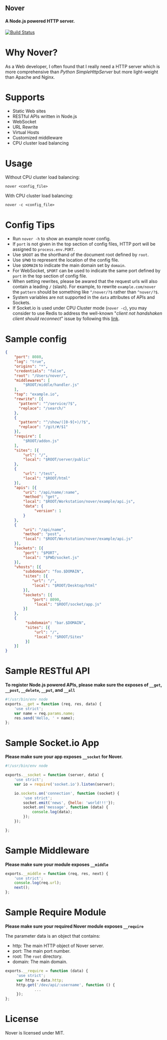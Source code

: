 ## Nover

#### A Node.js powered HTTP server.

[![Build Status](https://travis-ci.org/hufyhang/nover.png?branch=master)](https://travis-ci.org/hufyhang/nover)

Why Nover?
==========

As a Web developer, I often found that I really need a HTTP server which is more comprehensive than *Python SimpleHttpServer* but more light-weight than Apache and Nginx.

Supports
========

* Static Web sites
* RESTful APIs written in Node.js
* WebSocket
* URL Rewrite
* Virtual Hosts
* Customized middleware
* CPU cluster load balancing

Usage
=====

Without CPU cluster load balancing:

    nover <config_file>

With CPU cluster load balancing:

    nover -c <config_file>


Config Tips
===========

* Run `nover -h` to show an example nover config.
* If `port` is not given in the top section of config files, HTTP port will be assigned to `process.env.PORT`.
* Use `$ROOT` as the shorthand of the document root defined by `root`.
* Use `$PWD` to represent the location of the config file.
* Use `$DOMAIN` to indicate the main domain set by `domain`.
* For WebSocket, `$PORT` can be used to indicate the same port defined by `port` in the top section of config file.
* When setting rewrites, please be awared that the request urls will also contain a leading `/` (slash). For example, to rewrite `example.com/nover` the `pattern` should be something like `^/nover/?$` rather than `^nover/?$`.
* System variables are not supported in the `data` attributes of APIs and Sockets.
* If Socket.io is used under CPU Cluster mode (`nover -c`), you may consider to use Redis to address the well-known "*client not handshaken client should reconnect*" issue by following this [link](https://github.com/LearnBoost/Socket.IO/wiki/Configuring-Socket.IO).

Sample config
=============

```json
{
    "port": 8080,
    "log": "true",
    "origins": "*",
    "credentials": "false",
    "root": "/Users/nover/",
    "middlewares": [
        "$ROOT/middle/handler.js"
    ],
    "top": "example.io",
    "rewrite": [{
      "pattern": "^/service/?$",
      "replace": "/search/"
    },
    {
      "pattern": "^/show/([0-9]+)/?$",
      "replace": "/git/#/$1"
    }],
    "require": [
        "$ROOT/addon.js"
    ],
    "sites": [{
        "url": "/",
        "local": "$ROOT/server/public"
    },
    {
        "url": "/test",
        "local": "$ROOT/html"
    }],
    "apis": [{
        "uri": "/api/name/:name",
        "method": "get",
        "local": "$ROOT/Workstation/nover/example/api.js",
        "data": {
             "version": 1
        }
    },
    {
        "uri": "/api/name",
        "method": "post",
        "local": "$ROOT/Workstation/nover/example/api.js"
    }],
    "sockets": [{
        "port": "$PORT",
        "local": "$PWD/socket.js"
    }],
    "vhosts": [{
        "subdomain": "foo.$DOMAIN",
        "sites": [{
            "url": "/",
            "local": "$ROOT/Desktop/html"
        }],
        "sockets": [{
            "port": 8090,
             "local": "$ROOT/socket/app.js"
        }]
    },
    {
         "subdomain": "bar.$DOMAIN",
         "sites": [{
             "url": "/",
             "local": "$ROOT/Sites"
         }]
    }]
}
```

Sample RESTful API
==================

**To register Node.js powered APIs, please make sure the exposes of `__get`, `__post`, `__delete`, `__put`, and `__all`**

```javascript
#!/usr/bin/env node
exports.__get = function (req, res, data) {
    'use strict';
    var name = req.params.name;
    res.send('Hello, ' + name);
};
```

Sample Socket.io App
====================

**Please make sure your app exposes `__socket` for Nover.**

```javascript
#!/usr/bin/env node

exports.__socket = function (server, data) {
    'use strict';
    var io = require('socket.io').listen(server);

    io.sockets.on('connection', function (socket) {
        'use strict';
        socket.emit('news', {hello: 'world!!!'});
        socket.on('message', function (data) {
            console.log(data);
        });
    });

};
```

Sample Middleware
=================

**Please make sure your module exposes `__middle`**

```javascript
exports.__middle = function (req, res, next) {
    'use strict';
    console.log(req.url);
    next();
};
```

Sample Require Module
=====================

**Please make sure your required Nover module exposes `__require`**

The parameter data is an object that contains:

* http: The main HTTP object of Nover server.
* port: The main port number.
* root: The `root` directory.
* domain: The main domain.

```javascript
exports.__require = function (data) {
     'use strict';
     var http = data.http;
     http.get('/dev/api/:username', function () {
             ...
     });
};
```

License
=======

Nover is licensed under MIT.
